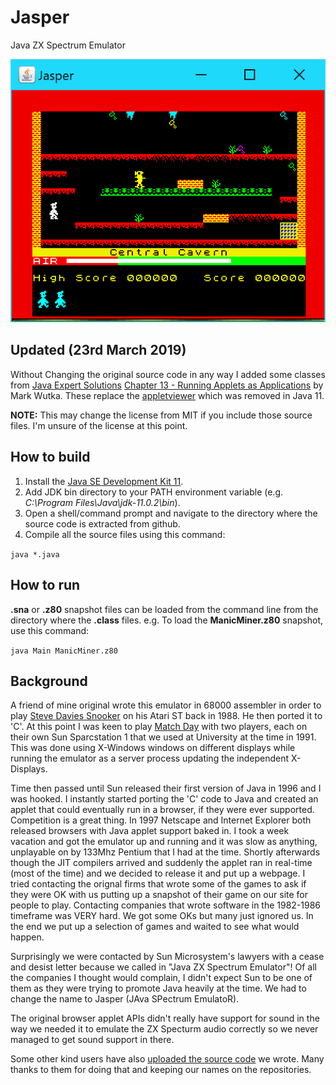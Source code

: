 # Jasper
Java ZX Spectrum Emulator

![Jasper Manic Miner Screenshot](https://github.com/Arlorean/Jasper/raw/master/ManicMiner.png "Jasper Manic Miner Screenshot")

## Updated (23rd March 2019)

Without Changing the original source code in any way I added some classes from [Java Expert Solutions](http://www.webbasedprogramming.com/Java-Expert-Solutions/) [Chapter 13 - Running Applets as Applications](http://www.webbasedprogramming.com/Java-Expert-Solutions/ch13.htm) by Mark Wutka. These replace the [appletviewer](https://www.oracle.com/technetwork/java/javase/11-relnote-issues-5012449.html#JDK-8200146) which was removed in Java 11.

**NOTE:** This may change the license from MIT if you include those source files. I'm unsure of the license at this point.

## How to build

1. Install the [Java SE Development Kit 11](https://www.oracle.com/technetwork/java/javase/downloads/jdk11-downloads-5066655.html).
1. Add JDK bin directory to your PATH environment variable (e.g. *C:\Program Files\Java\jdk-11.0.2\bin*).
1. Open a shell/command prompt and navigate to the directory where the source code is extracted from github.
1. Compile all the source files using this command: 

```java *.java```

## How to run

**.sna** or **.z80** snapshot files can be loaded from the command line from the directory where the **.class** files. 
e.g. To load the **ManicMiner.z80** snapshot, use this command:

```java Main ManicMiner.z80```

## Background

A friend of mine original wrote this emulator in 68000 assembler in order to play [Steve Davies Snooker](http://www.worldofspectrum.org/infoseekid.cgi?id=0004896) on his Atari ST back in 1988.
He then ported it to 'C'. At this point I was keen to play [Match Day](http://torinak.com/qaop#!matchday) with two players, each on their own Sun Sparcstation 1 that we used at University at the time in 1991. This was done using X-Windows windows on different displays while running the emulator as a server process updating the independent X-Displays.

Time then passed until Sun released their first version of Java in 1996 and I was hooked. I instantly started porting the 'C' code to Java and created an applet that could eventually run in a browser, if they were ever supported.
Competition is a great thing. In 1997 Netscape and Internet Explorer both released browsers with Java applet support baked in. I took a week vacation and got the emulator up and running and it was slow as anything, unplayable on by 133Mhz Pentium that I had at the time.
Shortly afterwards though the JIT compilers arrived and suddenly the applet ran in real-time (most of the time) and we decided to release it and put up a webpage.
I tried contacting the orignal firms that wrote some of the games to ask if they were OK with us putting up a snapshot of their game on our site for people to play. Contacting companies that wrote software in the 1982-1986 timeframe was VERY hard. We got some OKs but many just ignored us. In the end we put up a selection of games and waited to see what would happen.

Surprisingly we were contacted by Sun Microsystem's lawyers with a cease and desist letter because we called in "Java ZX Spectrum Emulator"! Of all the companies I thought would complain, I didn't expect Sun to be one of them as they were trying to promote Java heavily at the time. We had to change the name to Jasper (JAva SPectrum EmulatoR).

The original browser applet APIs didn't really have support for sound in the way we needed it to emulate the ZX Specturm audio correctly so we never managed to get sound support in there. 

Some other kind users have also [uploaded the source code](https://github.com/begoon/jasper) we wrote. Many thanks to them for doing that and keeping our names on the repositories.
